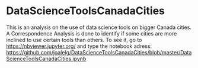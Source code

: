 # DataScienceToolsCanadaCities

This is an analysis on the use of data science tools on bigger Canada cities. A Correspondence Analysis is done to identify if some cities are more inclined to use certain tools than others.
To see it, go to https://nbviewer.jupyter.org/ and type the notebook adress: https://github.com/joalelg/DataScienceToolsCanadaCities/blob/master/DataScienceToolsCanadaCities.ipynb
